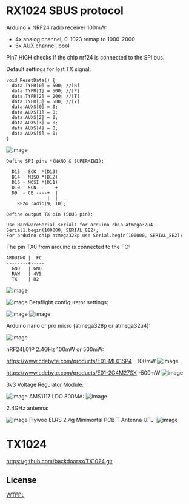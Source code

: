 # RX1024 SBUS protocol

Arduino + NRF24 radio receiver 100mW:
  - 4x analog channel, 0-1023 remap to 1000-2000
  - 6x AUX channel, bool

Pin7 HIGH checks if the chip nrf24 is connected to the SPI bus.

Default settings for lost TX signal:
```
void ResetData() {
  data.TYPR[0] = 500; //[R]
  data.TYPR[1] = 500; //[P]
  data.TYPR[2] = 200; //[T]
  data.TYPR[3] = 500; //[Y]
  data.AUXS[0] = 0;
  data.AUXS[1] = 0;
  data.AUXS[2] = 0;
  data.AUXS[3] = 0;
  data.AUXS[4] = 0;
  data.AUXS[5] = 0;
}
```
![image](https://github.com/backdoorsx/RX1024-SBUS/assets/18431164/8d7e8c1f-b7fc-4eab-b5c8-3a3daf33f1d2)


```
Define SPI pins *(NANO & SUPERMINI):

  D15 - SCK  *(D13)
  D14 - MISO *(D12)
  D16 - MOSI *(D11)
  D10 - SCN ------+
  D9  - CE ----+  |
               |  |
    RF24 radio(9, 10);
```
```
Define output TX pin (SBUS pin):

Use HardwareSerial serial1 for arduino chip atmega32u4 Serial1.begin(100000, SERIAL_8E2);
For arduino chip atmega328p use Serial.begin(100000, SERIAL_8E2);
```
The pin TX0 from arduino is connected to the FC:
```
ARDUINO |  FC
--------+-----
  GND   | GND
  RAW   | 4V5
  TX    | R2
```
![image](https://github.com/backdoorsx/RX1024-SBUS/assets/18431164/79298bdb-e585-43c4-a280-e1579a6908ce)

![image](https://github.com/backdoorsx/RX1024-SBUS/assets/18431164/96c67c5c-45e3-4506-a620-ffb7eae4c5d6)
Betaflight configurator settings:

![image](https://github.com/backdoorsx/RX1024-SBUS/assets/18431164/8dc629f9-bb50-4c45-9a4b-5bf495dafa99)
![image](https://github.com/backdoorsx/RX1024-SBUS/assets/18431164/a94724c6-ffb4-482f-bb63-3245607efc16)


  

Arduino nano or pro micro (atmega328p or atmega32u4):

![image](https://github.com/backdoorsx/RX1024-SBUS/assets/18431164/c6f3156e-7ed8-4e9e-85e4-c01701db6c79)


nRF24L01P 2.4GHz 100mW or 500mW:

https://www.cdebyte.com/products/E01-ML01SP4 - 100mW
![image](https://github.com/backdoorsx/RX1024-SBUS/assets/18431164/52df6256-06ef-4a35-a71e-62a2324a68cb)

https://www.cdebyte.com/products/E01-2G4M27SX -500mW
![image](https://github.com/user-attachments/assets/6d117720-330f-4438-80a8-1c607f40daca)


3v3 Voltage Regulator Module:

![image](https://github.com/backdoorsx/RX1024-SBUS/assets/18431164/8b07d441-e9ae-42fb-baad-e9ccca79800e)
AMS1117 LDO 800MA:
![image](https://github.com/user-attachments/assets/dd9232b7-435e-41db-917b-55668d520364)



2.4GHz antenna:

![image](https://github.com/backdoorsx/RX1024-SBUS/assets/18431164/fe0aacec-f490-471d-9637-917829c43c26)
Flywoo ELRS 2.4g Minimortal PCB T Antenna UFL:
![image](https://github.com/user-attachments/assets/8fd22cc1-5be2-4990-97c0-bcf722e3d5b1)


# TX1024
https://github.com/backdoorsx/TX1024.git

## License

[WTFPL](http://www.wtfpl.net/)
